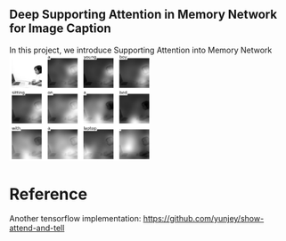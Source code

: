 ## Deep Supporting Attention in Memory Network for Image Caption
In this project, we introduce Supporting Attention into Memory Network
<img src='figs/im_caption_4.png' width=50%>
# Reference
Another tensorflow implementation: https://github.com/yunjey/show-attend-and-tell

